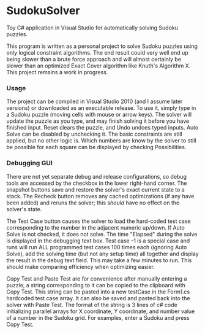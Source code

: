 # SudokuSolver
Toy C# application in Visual Studio for automatically solving Sudoku puzzles.

This program is written as a personal project to solve Sudoku puzzles using only logical constraint algorithms.  The end result could very well end up being slower than a brute force approach and will almost certainly be slower than an optimized Exact Cover algorithm like Knuth's Algorithm X. This project remains a work in progress.

### Usage
The project can be compiled in Visual Studio 2010 (and I assume later versions) or downloaded as an executable release. To use it, simply type in a Sudoku puzzle (moving cells with mouse or arrow keys). The solver will update the puzzle as you type, and may finish solving it before you have finished input. Reset clears the puzzle, and Undo undoes typed inputs. Auto Solve can be disabled by unchecking it. The basic constraints are still applied, but no other logic is. Which numbers are know by the solver to still be possible for each square can be displayed by checking Possibilities.

### Debugging GUI
There are not yet separate debug and release configurations, so debug tools are accessed by the checkbox in the lower right-hand corner. The snapshot buttons save and restore the solver's exact current state to a stack. The Recheck button removes any cached optimizations (if any have been added) and reruns the solver; this *should* have no effect on the solver's state. 

The Test Case button causes the solver to load the hard-coded test case corresponding to the number in the adjacent numeric up/down. If Auto Solve is not checked, it does not solve. The time "Elapsed" during the solve is displayed in the debugging text box. Test case -1 is a special case and runs will run ALL programmed test cases 100 times each (ignoring Auto Solve), add the solving time (but not any setup time) all together and display the result in the debug text field. This may take a few minutes to run. This should make comparing efficiency when optimizing easier.

Copy Test and Paste Test are for convenience after manually entering a puzzle, a string corresponding to it can be copied to the clipboard with Copy Test. This string can be pasted into a new testCase in the Form1.cs hardcoded test case array. It can also be saved and pasted back into the solver with Paste Test. The format of the string is 3 lines of c# code initializing parallel arrays for X coordinate, Y coordinate, and number value of a number in the Sudoku grid. For examples, enter a Sudoku and press Copy Test.
